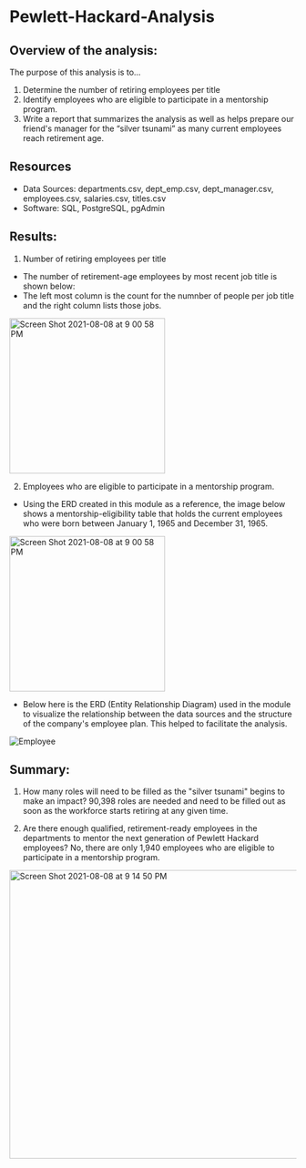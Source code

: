 # Pewlett-Hackard-Analysis

## Overview of the analysis: 
The purpose of this analysis is to...
  1. Determine the number of retiring employees per title
  2. Identify employees who are eligible to participate in a mentorship program. 
  3. Write a report that summarizes the analysis as well as helps prepare our friend's manager for the “silver tsunami” as many current employees reach retirement age.

## Resources
* Data Sources: departments.csv, dept_emp.csv, dept_manager.csv, employees.csv, salaries.csv, titles.csv
* Software: SQL, PostgreSQL, pgAdmin

## Results: 
1. Number of retiring employees per title

* The number of retirement-age employees by most recent job title is shown below:
* The left most column is the count for the numnber of people per job title and the right column lists those jobs.

<img width="273" alt="Screen Shot 2021-08-08 at 9 00 58 PM" src="https://user-images.githubusercontent.com/85847344/128659103-ac090bde-5f66-4ae5-bf64-f90f5de2b776.png">

2. Employees who are eligible to participate in a mentorship program. 

* Using the ERD created in this module as a reference, the image below shows a mentorship-eligibility table that holds the current employees who were born between January 1, 1965 and December 31, 1965.
<img width="273" alt="Screen Shot 2021-08-08 at 9 00 58 PM" src="https://user-images.githubusercontent.com/85847344/128659416-2e40558e-90fe-48b5-ae34-0d2f6399e0c7.png">

* Below here is the ERD (Entity Relationship Diagram) used in the module to visualize the relationship between the data sources and the structure of the company's employee plan. This helped to facilitate the analysis. 

![Employee](https://user-images.githubusercontent.com/85847344/128658893-c23b17a5-ef75-4bb0-b32b-fb37b486d245.png)


## Summary: 

1. How many roles will need to be filled as the "silver tsunami" begins to make an impact?
    90,398 roles are needed and need to be filled out as soon as the workforce starts retiring at any given time.

2. Are there enough qualified, retirement-ready employees in the departments to mentor the next generation of Pewlett Hackard employees?
    No, there are only 1,940 employees who are eligible to participate in a mentorship program.
  
<img width="507" alt="Screen Shot 2021-08-08 at 9 14 50 PM" src="https://user-images.githubusercontent.com/85847344/128659837-2c295e45-708b-45eb-b60c-12a1ce58ef7a.png">

